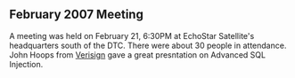 ## February 2007 Meeting

A meeting was held on February 21, 6:30PM at EchoStar Satellite's
headquarters south of the DTC. There were about 30 people in attendance.
John Hoops from [Verisign](http://www.verisign.com/) gave a great
presntation on Advanced SQL Injection.